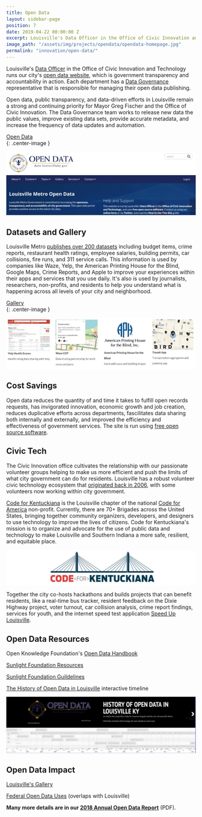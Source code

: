 ```yaml
---
title: Open Data
layout: sidebar-page
position: 7
date: 2019-04-22 00:00:00 Z
excerpt: Louisville's Data Officer in the Office of Civic Innovation and Technology and Data Governance runs our city's open data website, which is government transparency and accountability in action. 
image_path: "/assets/img/projects/opendata/opendata-homepage.jpg"
permalink: "innovation/open-data/"
---
```


Louisville's [Data Officer](/innovation/data-officer/) in the Office of Civic Innovation and Technology runs our city's [open data website](https://data.louisvilleky.gov/), which is government transparency and accountability in action.  Each department has a [Data Governance](/innovation/data-governance/) representative that is responsible for managing their open data publishing.

Open data, public transparency, and data-driven efforts in Louisville remain a strong and continuing priority for Mayor Greg
Fischer and the Office of Civic Innovation.  The Data Governance team works to release new data the public values, improve existing data sets, provide accurate metadata, and increase the frequency of data updates and automation. 

<div class="end-xs hidden-xs col-md-4 button-wrap">
<a class="usa-button usa-button-outline link--external" href="https://data.louisvilleky.gov" target="_blank">Open Data</a>
</div>{: .center-image }

![Open data homepage](/assets/img/projects/opendata/opendata-homepage.jpg)

## Datasets and Gallery

Louisville Metro [publishes over 200 datasets](https://data.louisvilleky.gov/) including budget items, crime reports, restaurant health ratings, employee salaries, building permits, car collisions, fire runs, and 311 service calls.  This information is used by companies like Waze, Yelp, the American Printing House for the Blind, Google Maps, Crime Reports, and Apple to improve your experiences within their apps and services that you use daily.   It's also is used by journalists, researchers, non-profits, and residents to help you understand what is happening across all levels of your city and neighborhood.

<div class="end-xs hidden-xs col-md-4 button-wrap">
<a class="usa-button usa-button-outline link--external" href="https://data.louisvilleky.gov/open-data-gallery" target="_blank">Gallery</a>
</div>{: .center-image }

![Open data gallery](/assets/img/projects/opendata/opendata-gallery.jpg)

## Cost Savings

Open data reduces the quantity of and time it takes to fulfill open records requests, has invigorated innovation, economic growth and job creation, reduces duplicative efforts across departments, fascilitates data sharing both internally and externally, and improved the efficiency and effectiveness of government services.  The site is run using [free open source software](https://getdkan.org/).

## Civic Tech

The Civic Innovation office cultivates the relationship with our passionate volunteer groups helping to make us more efficient and push the limits of what city government can do for residents. Louisville has a robust volunteer civic technology ecosystem that [originated back in 2006](http://bit.ly/CivicDataHistory), with some volunteers now working within city government.  

[Code for Kentuckiana](https://codeforkentuckiana.org/) is the Louisville chapter of the national [Code for America]() non-profit. Currently, there are 70+ Brigades across the United States, bringing together community organizers, developers, and designers to use technology to improve the lives of citizens.  Code for Kentuckiana's mission is to organize and advocate for the use of public data and technology to make Louisville and Southern Indiana a more safe, resilient, and equitable place.

![Code for Kentuckiana](/assets/img/projects/opendata/opendata-codeforkentuckiana.jpg)

Together the city co-hosts hackathons and builds projects that can benefit residents, like a real-time bus tracker, resident feedback on the Dixie Highway project, voter turnout, car collision analysis, crime report findings, services for youth, and the internet speed test application [Speed Up Louisville](https://medium.com/louisville-metro-opi2/the-pathway-forward-for-mapping-broadband-speeds-in-america-da7df35320c2).

## Open Data Resources

Open Knowledge Foundation's [Open Data Handbook](http://opendatahandbook.org/)

[Sunlight Foundation Resources](https://sunlightfoundation.com/policy/open-cities/projects-resources/)

[Sunlight Foundation Guildelines](https://sunlightfoundation.com/opendataguidelines/)

[The History of Open Data in Louisville](http://bit.ly/CivicDataHistory) interactive timeline

![Open data history](/assets/img/projects/opendata/opendata-history.jpg)

## Open Data Impact

[Louisville's Gallery](https://data.louisvilleky.gov/open-data-gallery)

[Federal Open Data Uses](https://www.data.gov/impact/) (overlaps with Louisville)

**Many more details are in our [2018 Annual Open Data Report](https://medium.com/louisville-metro-opi2/louisville-annual-open-data-report-2018-314c958dfe52)** (PDF).

